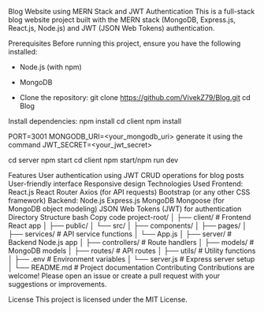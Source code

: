 Blog Website using MERN Stack and JWT Authentication
This is a full-stack blog website project built with the MERN stack (MongoDB, Express.js, React.js, Node.js) and JWT (JSON Web Tokens) authentication.

Prerequisites
Before running this project, ensure you have the following installed:

* Node.js (with npm)
* MongoDB

* Clone the repository:
git clone https://github.com/VivekZ79/Blog.git
cd Blog


Install dependencies:
npm install
cd client
npm install

PORT=3001
MONGODB_URI=<your_mongodb_uri>
generate it using the command
JWT_SECRET=<your_jwt_secret>

cd server
npm start
cd client
npm start/npm run dev


Features
User authentication using JWT
CRUD operations for blog posts
User-friendly interface
Responsive design
Technologies Used
Frontend:
React.js
React Router
Axios (for API requests)
Bootstrap (or any other CSS framework)
Backend:
Node.js
Express.js
MongoDB
Mongoose (for MongoDB object modeling)
JSON Web Tokens (JWT) for authentication
Directory Structure
bash
Copy code
project-root/
│
├── client/              # Frontend React app
│   ├── public/
│   └── src/
│       ├── components/
│       ├── pages/
│       ├── services/    # API service functions
│       └── App.js
│
├── server/              # Backend Node.js app
│   ├── controllers/     # Route handlers
│   ├── models/          # MongoDB models
│   ├── routes/          # API routes
│   ├── utils/           # Utility functions
│   ├── .env             # Environment variables
│   └── server.js        # Express server setup
│
└── README.md            # Project documentation
Contributing
Contributions are welcome! Please open an issue or create a pull request with your suggestions or improvements.

License
This project is licensed under the MIT License.






